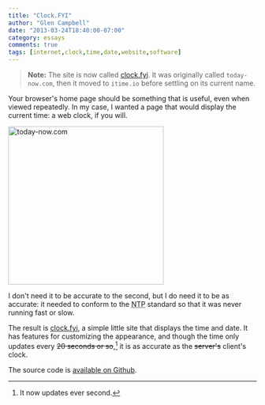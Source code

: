 ```yaml
---
title: "Clock.FYI"
author: "Glen Campbell"
date: "2013-03-24T18:40:00-07:00"
category: essays
comments: true
tags: [internet,clock,time,date,website,software]
---
```


> **Note:** The site is now called [clock.fyi](http://clock.fyi).
  It was originally called `today-now.com`, then it moved to
  `itime.io` before settling on its current name. 

Your browser's home page should be something that is useful, even when
viewed repeatedly. In my case, I wanted a page that would display the
current time: a web clock, if you will.

<a href="http://www.flickr.com/photos/gecampbell/8589451624/" title="today-now.com by gecampbell, on Flickr"><img src="http://farm9.staticflickr.com/8377/8589451624_fef3f7b3ab_n.jpg" width="315" height="320" alt="today-now.com"></a>

I don't need it to be accurate to the second, but I do need it to be
as accurate: it needed to conform to the
<abbr title="Network Time Protocol">NTP</abbr> standard so that it was
never running fast or slow.

The result is [clock.fyi](http://clock.fyi), a simple little
site that displays the time and date. It has features for customizing
the appearance, and though the time only updates every <s>20 seconds or
so</s>,[^1] it is as accurate as the <s>server's</s> client's clock.

The source code is
[available on Github](https://github.com/gecampbell/clock.fyi).

[^1]: It now updates ever second. 
